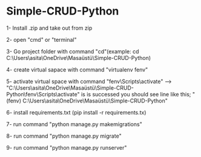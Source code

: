 # Simple-CRUD-Python
1- Install .zip and take out from zip

2- open "cmd" or "terminal" 

3- Go project folder with command "cd"(example:   cd  C:\Users\asita\OneDrive\Masaüstü\Simple-CRUD-Python)

4- create virtual sapace with command "virtualenv fenv" 

5- activate virtual space with command "fenv\Scripts\activate" -->  "C:\Users\asita\OneDrive\Masaüstü\Simple-CRUD-Python\fenv\Scripts\activate" is is successed you should see line like this; "(fenv) C:\Users\asita\OneDrive\Masaüstü\Simple-CRUD-Python"

6- install requirements.txt (pip install -r requirements.tx)

7- run command "python manage.py makemigrations"

8- run command "python manage.py migrate"

9- run command "python manage.py runserver"
